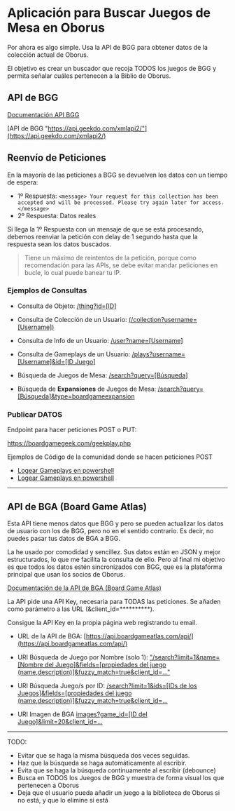 # Aplicación para Buscar Juegos de Mesa en Oborus

Por ahora es algo simple. Usa la API de BGG para obtener datos de la colección actual de Oborus.

El objetivo es crear un buscador que recoja TODOS los juegos de BGG y permita señalar cuáles pertenecen a la Biblio de Oborus.

## API de BGG

[Documentación API BGG](https://boardgamegeek.com/wiki/page/BGG_XML_API2)

[API de BGG "https://api.geekdo.com/xmlapi2/"](https://api.geekdo.com/xmlapi2/)

## Reenvío de Peticiones

En la mayoría de las peticiones a BGG se devuelven los datos con un tiempo de espera:

- 1º Respuesta: `<message> Your request for this collection has been accepted and will be processed. Please try again later for access. </message>`
- 2º Respuesta: Datos reales

Si llega la 1º Respuesta con un mensaje de que se está procesando, debemos reenviar la petición con delay de 1 segundo hasta que la respuesta sean los datos buscados.

> Tiene un máximo de reintentos de la petición, porque como recomendación para las APIs, se debe evitar mandar peticiones en bucle, lo cual puede banear tu IP.

### Ejemplos de Consultas

- Consulta de Objeto:
  [/thing?id=[ID]](https://api.geekdo.com/xmlapi2/thing?id=110308)

- Consulta de Colección de un Usuario:
  [(/collection?username=[Username])](https://api.geekdo.com/xmlapi2/collection?username=Oborus)

- Consulta de Info de un Usuario:
  [/user?name=[Username]](https://api.geekdo.com/xmlapi2/user?name=Oborus)

- Consulta de Gameplays de un Usuario:
  [/plays?username=[Username]&id=[ID Juego]](https://api.geekdo.com/xmlapi2/plays?username=Oborus&id=110308)

- Búsqueda de Juegos de Mesa:
  [/search?query=[Búsqueda]](https://api.geekdo.com/xmlapi2/search?query=Virus&type=boardgame)

- Búsqueda de **Expansiones** de Juegos de Mesa:
  [/search?query=[Búsqueda]&type=boardgameexpansion](https://api.geekdo.com/xmlapi2/search?query=Virus&type=boardgameexpansion)

### Publicar DATOS

Endpoint para hacer peticiones POST o PUT:

https://boardgamegeek.com/geekplay.php

Ejemplos de Código de la comunidad donde se hacen peticiones POST

- [Logear Gameplays en powershell](https://boardgamegeek.com/thread/2987087/wanting-bulk-upload-played-games)
- [Logear Gameplays en powershell](https://github.com/Kickbut101/BGGPlayUpload/blob/96c6c7dba5738f8ee039e35eeb2531e83263a321/BGGPlayUpload2.2.ps1)

---

## API de BGA (Board Game Atlas)

Esta API tiene menos datos que BGG y pero se pueden actualizar los datos de usuario con los de BGG, pero no en el sentido contrario. Es decir, no puedes pasar tus datos de BGA a BGG.

La he usado por comodidad y sencillez. Sus datos están en JSON y mejor estructurados, lo que me facilita la consulta de ello. Pero al final mi objetivo es que todos los datos estén sincronizados con BGG, que es la plataforma principal que usan los socios de Oborus.

[Documentación de la API de BGA (Board Game Atlas)](https://www.boardgameatlas.com/api/docs)

La API pide una API Key, necesaria para TODAS las peticiones. Se añaden como parámetro a las URL (&client_id=\*\*\*\*\*\*\*\*\*\*).

Consigue la API Key en la propia página web registrando tu email.

- URL de la API de BGA:
  [https://api.boardgameatlas.com/api/](https://api.boardgameatlas.com/api/)

- URI Búsqueda de Juego por Nombre (solo 1):
  ["/search?limit=1&name=[Nombre del Juego]&fields=[propiedades del juego (name,description)]&fuzzy_match=true&client_id=..."](https://api.boardgameatlas.com/api/search?limit=1&name=Catan&fields=name,description&fuzzy_match=true&client_id=WnTK7L9hmX)

- URI Búsqueda Juego/s por ID:
  [/search?limit=1&ids=[IDs de los Juegos]&fields=[propiedades del juego (name,description)]&fuzzy_match=true&client_id=...](https://api.boardgameatlas.com/api/search?limit=1&ids=LvcBJmB8US&fields=name,description&fuzzy_match=true&client_id=JLBr5npPhV)

- URI Imagen de BGA
  [images?game_id=[ID del Juego]&limit=20&client_id=...](https://api.boardgameatlas.com/api/game/images?game_id=LvcBJmB8US&limit=20&client_id=WnTK7L9hmX)

---

TODO:

- Evitar que se haga la misma búsqueda dos veces seguidas.
- Haz que la búsqueda se haga automáticamente al escribir.
- Evita que se haga la búsqueda continuamente al escribir (debounce)
- Busca en TODOS los Juegos de BGG y muestra de forma visual los que pertenecen a Oborus
- Deja que el usuario pueda añadir un juego a la biblioteca de Oborus si no está, y que lo elimine si está
